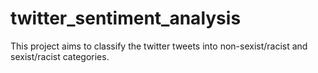 # twitter_sentiment_analysis

This project aims to classify the twitter tweets into non-sexist/racist and sexist/racist categories.
